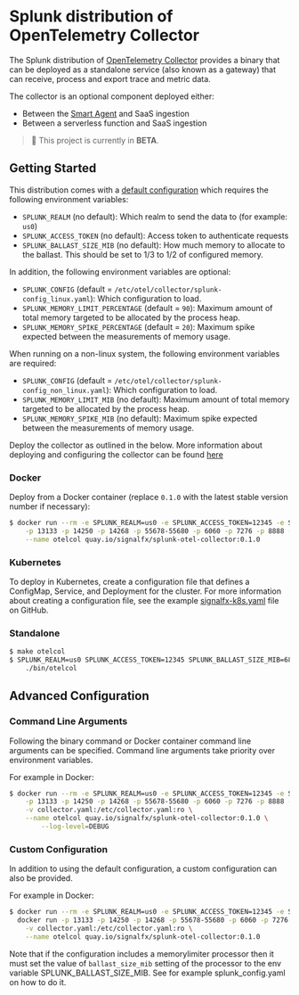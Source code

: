 # Splunk distribution of OpenTelemetry Collector

The Splunk distribution of [OpenTelemetry
Collector](https://github.com/open-telemetry/opentelemetry-collector) provides
a binary that can be deployed as a standalone service (also known as a gateway)
that can receive, process and export trace and metric data.

The collector is an optional component deployed either:

- Between the [Smart Agent](https://docs.signalfx.com/en/latest/apm/apm-getting-started/apm-smart-agent.html) and SaaS ingestion
- Between a serverless function and SaaS ingestion

> :construction: This project is currently in **BETA**.

## Getting Started

This distribution comes with a [default
configuration](https://github.com/signalfx/splunk-otel-collector/blob/main/cmd/otelcol/config/collector/splunk_config.yaml)
which requires the following environment variables:

- `SPLUNK_REALM` (no default): Which realm to send the data to (for example: `us0`)
- `SPLUNK_ACCESS_TOKEN` (no default): Access token to authenticate requests
- `SPLUNK_BALLAST_SIZE_MIB` (no default): How much memory to allocate to the ballast. This should be set to 1/3 to 1/2 of configured memory.

In addition, the following environment variables are optional:

- `SPLUNK_CONFIG` (default = `/etc/otel/collector/splunk-config_linux.yaml`): Which configuration to load.
- `SPLUNK_MEMORY_LIMIT_PERCENTAGE` (default = `90`): Maximum amount of total memory targeted to be allocated by the process heap.
- `SPLUNK_MEMORY_SPIKE_PERCENTAGE` (default = `20`): Maximum spike expected between the measurements of memory usage.

When running on a non-linux system, the following environment variables are required:

- `SPLUNK_CONFIG` (default = `/etc/otel/collector/splunk-config_non_linux.yaml`): Which configuration to load.
- `SPLUNK_MEMORY_LIMIT_MIB` (no default): Maximum amount of total memory targeted to be allocated by the process heap.
- `SPLUNK_MEMORY_SPIKE_MIB` (no default): Maximum spike expected between the measurements of memory usage.

Deploy the collector as outlined in the below. More information
about deploying and configuring the collector can be found
[here](https://docs.signalfx.com/en/latest/apm/apm-getting-started/apm-opentelemetry-collector.html)

### Docker

Deploy from a Docker container (replace `0.1.0` with the latest stable version number if necessary):

```bash
$ docker run --rm -e SPLUNK_REALM=us0 -e SPLUNK_ACCESS_TOKEN=12345 -e SPLUNK_BALLAST_SIZE_MIB=683 \
    -p 13133 -p 14250 -p 14268 -p 55678-55680 -p 6060 -p 7276 -p 8888 -p 9411 -p 9943 \
    --name otelcol quay.io/signalfx/splunk-otel-collector:0.1.0
```

### Kubernetes

To deploy in Kubernetes, create a configuration file that defines a ConfigMap,
Service, and Deployment for the cluster. For more information about creating a
configuration file, see the example
[signalfx-k8s.yaml](https://github.com/open-telemetry/opentelemetry-collector-contrib/blob/master/exporter/sapmexporter/examples/signalfx-k8s.yaml)
file on GitHub.

### Standalone

```bash
$ make otelcol
$ SPLUNK_REALM=us0 SPLUNK_ACCESS_TOKEN=12345 SPLUNK_BALLAST_SIZE_MIB=683 \
    ./bin/otelcol
```

## Advanced Configuration

### Command Line Arguments

Following the binary command or Docker container command line arguments can be
specified. Command line arguments take priority over environment variables.

For example in Docker:

```bash
$ docker run --rm -e SPLUNK_REALM=us0 -e SPLUNK_ACCESS_TOKEN=12345 -e SPLUNK_BALLAST_SIZE_MIB=683 \
    -p 13133 -p 14250 -p 14268 -p 55678-55680 -p 6060 -p 7276 -p 8888 -p 9411 -p 9943 \
    -v collector.yaml:/etc/collector.yaml:ro \
    --name otelcol quay.io/signalfx/splunk-otel-collector:0.1.0 \
        --log-level=DEBUG
```

### Custom Configuration

In addition to using the default configuration, a custom configuration can also
be provided.

For example in Docker:

```bash
$ docker run --rm -e SPLUNK_REALM=us0 -e SPLUNK_ACCESS_TOKEN=12345 -e SPLUNK_BALLAST_SIZE_MIB=683 -e SPLUNK_CONFIG=/etc/collector.yaml \
  docker run -p 13133 -p 14250 -p 14268 -p 55678-55680 -p 6060 -p 7276 -p 8888 -p 9411 -p 9943 \
    -v collector.yaml:/etc/collector.yaml:ro \
    --name otelcol quay.io/signalfx/splunk-otel-collector:0.1.0
```

Note that if the configuration includes a memorylimiter processor then it must set the
value of `ballast_size_mib` setting of the processor to the env variable SPLUNK_BALLAST_SIZE_MIB.
See for example splunk_config.yaml on how to do it.
